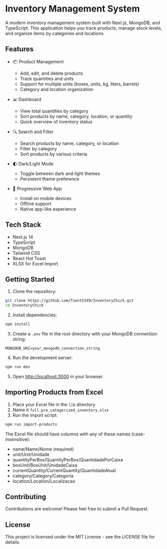 # Inventory Management System

A modern inventory management system built with Next.js, MongoDB, and TypeScript. This application helps you track products, manage stock levels, and organize items by categories and locations.

## Features

- 📦 Product Management
  - Add, edit, and delete products
  - Track quantities and units
  - Support for multiple units (boxes, units, kg, liters, barrels)
  - Category and location organization

- 📊 Dashboard
  - View total quantities by category
  - Sort products by name, category, location, or quantity
  - Quick overview of inventory status

- 🔍 Search and Filter
  - Search products by name, category, or location
  - Filter by category
  - Sort products by various criteria

- 🌓 Dark/Light Mode
  - Toggle between dark and light themes
  - Persistent theme preference

- 📱 Progressive Web App
  - Install on mobile devices
  - Offline support
  - Native app-like experience

## Tech Stack

- Next.js 14
- TypeScript
- MongoDB
- Tailwind CSS
- React Hot Toast
- XLSX for Excel import

## Getting Started

1. Clone the repository:
```bash
git clone https://github.com/Tzent5349/InventoryChick.git
cd InventoryChick
```

2. Install dependencies:
```bash
npm install
```

3. Create a `.env` file in the root directory with your MongoDB connection string:
```
MONGODB_URI=your_mongodb_connection_string
```

4. Run the development server:
```bash
npm run dev
```

5. Open [http://localhost:3000](http://localhost:3000) in your browser.

## Importing Products from Excel

1. Place your Excel file in the `lib` directory
2. Name it `full_pre_categorized_inventory.xlsx`
3. Run the import script:
```bash
npm run import-products
```

The Excel file should have columns with any of these names (case-insensitive):
- name/Name/Nome (required)
- unit/Unit/Unidade
- quantityPerBox/QuantityPerBox/QuantidadePorCaixa
- boxUnit/BoxUnit/UnidadeCaixa
- currentQuantity/CurrentQuantity/QuantidadeAtual
- category/Category/Categoria
- location/Location/Localizacao

## Contributing

Contributions are welcome! Please feel free to submit a Pull Request.

## License

This project is licensed under the MIT License - see the LICENSE file for details.
